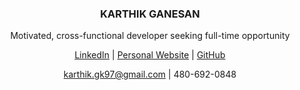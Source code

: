 <h3 style="text-align: center;"> KARTHIK GANESAN </h3>
<p style="text-align: center;"> Motivated, cross-functional developer seeking full-time opportunity </p>
<p align="center">
  <a href="https://www.linkedin.com/in/karthik-ganesan-541488148/">LinkedIn</a> |
  <a href="https://www.karthikganesan.dev">Personal Website</a> |
  <a href="https://github.com/karthikgk97">GitHub</a>
</p>
<p align="center">
  <a href="mailto:karthik.gk97@gmail.com">karthik.gk97@gmail.com</a> | 480-692-0848
</p>